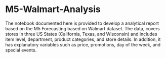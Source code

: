 # M5-Walmart-Analysis
The notebook documented here is provided to develop a analytical report based on the M5 Forecasting based on Walmart dataset.
The data, covers stores in three US States (California, Texas, and Wisconsin) and includes item level, department, product categories, and store details. 
In addition, it has explanatory variables such as price, promotions, day of the week, and special events.

